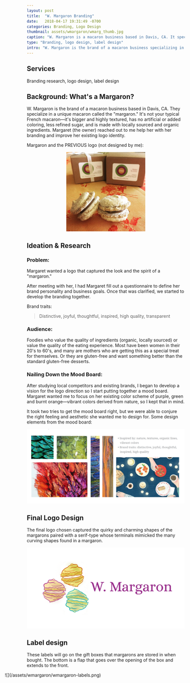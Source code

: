 ```yaml
---
layout: post
title:  "W. Margaron Branding"
date:   2018-04-17 19:31:49 -0700
categories: Branding, Logo Design
thumbnail: assets/wmargaron/wmarg_thumb.jpg
caption: "W. Margaron is a macaron business based in Davis, CA. It specializes a unique macaron called the margaron."
type: "Branding, logo design, label design"
intro: "W. Margaron is the brand of a macaron business specializing in a unique macaron called the margaron."
---
```


## Services

Branding research, logo design, label design

## Background: What's a Margaron?

W. Margaron is the brand of a macaron business based in Davis, CA. They specialize in a unique macaron called the "margaron." It's not your typical French macaron—it's bigger and highly textured, has no artificial or added coloring, less refined sugar, and is made with locally sourced and organic ingredients. Margaret (the owner) reached out to me help her with her branding and improve her existing logo identity.  

Margaron and the PREVIOUS logo (not designed by me):

<p style="text-align: center;"><img src="/assets/wmargaron/old-wm-logo.jpg" alt="Caption: Showcasing a margaron (highly textured macaron) and a gift box containing the old logo." style="width: 50%;" ></p>

## Ideation & Research

### Problem:

Margaret wanted a logo that captured the look and the spirit of a "margaron." 

After meeting with her, I had Margaret fill out a questionnaire to define her brand personality and business goals. Once that was clarified, we started to develop the branding together. 

Brand traits:

> Distinctive, joyful, thoughtful, inspired, high quality, transparent

### Audience:

Foodies who value the quality of ingredients (organic, locally sourced) or value the quality of the eating experience. Most have been women in their 20's to 60's, and many are mothers who are getting this as a special treat for themselves. Or they are gluten-free and want something better than the standard gluten-free desserts.

### Nailing Down the Mood Board:

After studying local competitors and existing brands, I began to develop a vision for the logo direction so I start putting together a mood board. Margaret wanted me to focus on her existing color scheme of purple, green and burnt orange—vibrant colors derived from nature, so I kept that in mind.

It took two tries to get the mood board right, but we were able to conjure the right feeling and aesthetic she wanted me to design for. Some design elements from the mood board: 

![](/assets/wmargaron/moodboard-elements.png)

## Final Logo Design

The final logo chosen captured the quirky and charming shapes of the margarons paired with a serif-type whose terminals mimicked the many curving shapes found in a margaron. 

![](/assets/wmargaron/wmargaron-final-logo.png)

## Label design

These labels will go on the gift boxes that margarons are stored in when bought. The bottom is a flap that goes over the opening of the box and extends to the front.

<div style="width: 125%; margin-left: -5em;" markdown="1">
![](/assets/wmargaron/wmargaron-labels.png)
</div>